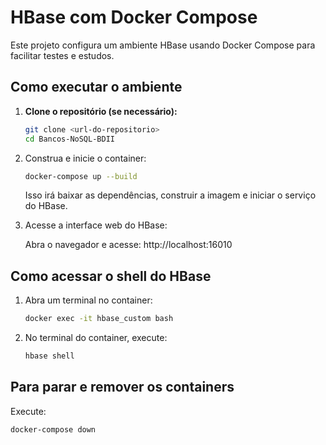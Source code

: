 # HBase com Docker Compose

Este projeto configura um ambiente HBase usando Docker Compose para facilitar testes e estudos.

## Como executar o ambiente

1. **Clone o repositório (se necessário):**
   ```sh
   git clone <url-do-repositorio>
   cd Bancos-NoSQL-BDII
   ```

2. Construa e inicie o container:
   ```sh
   docker-compose up --build
   ```
   Isso irá baixar as dependências, construir a imagem e iniciar o serviço do HBase.

3. Acesse a interface web do HBase:

   Abra o navegador e acesse: http://localhost:16010

## Como acessar o shell do HBase

1. Abra um terminal no container:
   ```sh
   docker exec -it hbase_custom bash
   ```

2. No terminal do container, execute:
   ```sh
   hbase shell
   ```

## Para parar e remover os containers

Execute:
   ```sh
   docker-compose down
   ```